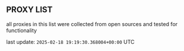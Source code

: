 ## PROXY LIST

all proxies in this list were collected from open sources and tested for functionality

last update: `2025-02-18 19:19:30.368004+00:00` UTC